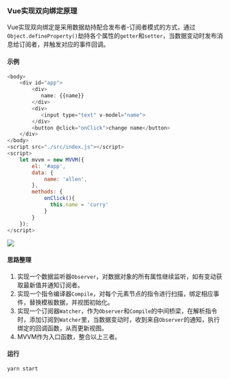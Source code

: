 ### Vue实现双向绑定原理

Vue实现双向绑定是采用数据劫持配合发布者-订阅者模式的方式，通过`Object.defineProperty()`劫持各个属性的`getter`和`setter`，当数据变动时发布消息给订阅者，并触发对应的事件回调。

#### 示例

```js
<body>
    <div id="app">
        <div>
           name: {{name}}  
        </div>
        <div>
           <input type="text" v-model="name">
        </div>
        <button @click="onClick">change name</button>
    </div>
</body>
<script src="./src/index.js"></script>
<script>
    let mvvm = new MVVM({
        el: '#app',
        data: {
            name: 'allen',
        },
        methods: {
            onClick(){
              this.name = 'curry'
            }
        }
    });
</script>
```
![](https://i.loli.net/2019/06/30/5d180f49e723042343.gif)


#### 思路整理

1. 实现一个数据监听器`Observer`，对数据对象的所有属性继续监听，如有变动获取最新值并通知订阅者。
2. 实现一个指令编译器`Compile`，对每个元素节点的指令进行扫描，绑定相应事件，替换模板数据，并视图初始化。
3. 实现一个订阅器`Watcher`，作为`Observer`和`Compile`的中间桥梁，在解析指令时，添加订阅到`Watcher`里，当数据变动时，收到来自`Observer`的通知，执行绑定的回调函数，从而更新视图。
3. MVVM作为入口函数，整合以上三者。

#### 运行

```js
yarn start
```